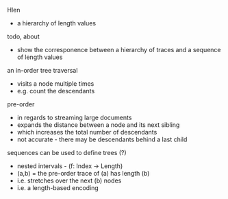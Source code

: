 
Hlen
- a hierarchy of length values

todo, about
- show the corresponence between
  a hierarchy of traces and
  a sequence of length values

an in-order tree traversal
- visits a node multiple times
- e.g. count the descendants

pre-order
- in regards to streaming large documents
- expands the distance between a node and its next sibling
- which increases the total number of descendants
- not accurate - there may be descendants behind a last child

sequences can be used to define trees (?)
- nested intervals - (f: Index -> Length)
- (a,b) = the pre-order trace of (a) has length (b)
- i.e. stretches over the next (b) nodes
- i.e. a length-based encoding
